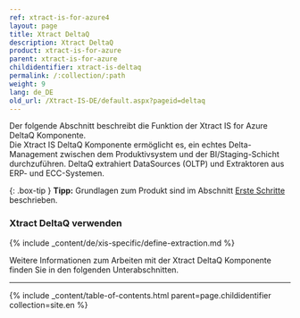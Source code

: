 ```yaml
---
ref: xtract-is-for-azure4
layout: page
title: Xtract DeltaQ
description: Xtract DeltaQ
product: xtract-is-for-azure
parent: xtract-is-for-azure
childidentifier: xtract-is-deltaq
permalink: /:collection/:path
weight: 9
lang: de_DE
old_url: /Xtract-IS-DE/default.aspx?pageid=deltaq
---
```

Der folgende Abschnitt beschreibt die Funktion der Xtract IS for Azure DeltaQ Komponente.<br>
Die Xtract IS DeltaQ Komponente ermöglicht es, ein echtes Delta-Management zwischen dem Produktivsystem und der BI/Staging-Schicht durchzuführen.
DeltaQ extrahiert DataSources (OLTP) und Extraktoren aus ERP- und ECC-Systemen.

{: .box-tip }
**Tipp:** Grundlagen zum Produkt sind im Abschnitt [Erste Schritte](./erste-schritte) beschrieben.<br>

### Xtract DeltaQ verwenden
{% include _content/de/xis-specific/define-extraction.md %}

Weitere Informationen zum Arbeiten mit der Xtract DeltaQ Komponente finden Sie in den folgenden Unterabschnitten.

---

{% include _content/table-of-contents.html parent=page.childidentifier collection=site.en %}
